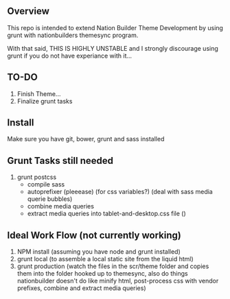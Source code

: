 ## Overview
This repo is intended to extend Nation Builder Theme Development by using grunt with nationbuilders themesync program.

With that said, THIS IS HIGHLY UNSTABLE and I strongly discourage using grunt if you do not have experiance with it...

## TO-DO
1. Finish Theme...
2. Finalize grunt tasks


## Install
Make sure you have git, bower, grunt and sass installed

## Grunt Tasks still needed
1. grunt postcss 
	- compile sass
	- autoprefixer (pleeease) (for css variables?)
	(deal with sass media querie bubbles)
	- combine media queries
	- extract media queries into tablet-and-desktop.css file ()

## Ideal Work Flow (not currently working)
1. NPM install (assuming you have node and grunt installed)
2. grunt local (to assemble a local static site from the liquid html)
3. grunt production 
(watch the files in the scr/theme folder and copies them into the folder hooked up to themesync, also do things nationbuilder doesn't do like minify html, post-process css with vendor prefixes, combine and extract media queries)